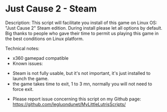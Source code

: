 # Just Cause 2 - Steam

Description:
This script will facilitate you install of this game on Linux OS:
"Just Cause 2" Steam edition.
During install please let all options by default.
Big thanks to people who gave their time to permit us playing this game in the best conditions on Linux platform.


Technical notes:
- x360 gamepad compatible
- Known issues:
* Steam is not fully usable, but it's not important, it's just installed to launch the game. 
* the game takes time to exit, 1 to 3 mn, normally you will not need to force exit.
- Please report issue concerning this script on my Github page:
https://github.com/legluondunet/MyLittleLutrisScripts/

